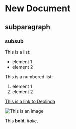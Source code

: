 # New Document

## subparagraph

### subsub

This is a list: 
- element 1
- element 2


This is a numbered list: 
1. element 1
2. element 2


[This is a link to Deolinda](https://en.wikipedia.org/wiki/Deolinda)

![This is an image](https://upload.wikimedia.org/wikipedia/commons/thumb/2/22/Deolinda_Oeiras_1.JPG/1920px-Deolinda_Oeiras_1.JPG)


This **bold**, *italic*, 







